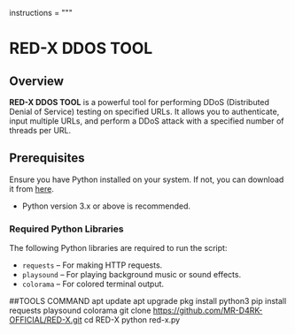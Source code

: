 instructions = """
# RED-X DDOS TOOL

## Overview

**RED-X DDOS TOOL** is a powerful tool for performing DDoS (Distributed Denial of Service) testing on specified URLs. It allows you to authenticate, input multiple URLs, and perform a DDoS attack with a specified number of threads per URL.

## Prerequisites

Ensure you have Python installed on your system. If not, you can download it from [here](https://www.python.org/downloads/).

- Python version 3.x or above is recommended.

### Required Python Libraries

The following Python libraries are required to run the script:

- `requests` – For making HTTP requests.
- `playsound` – For playing background music or sound effects.
- `colorama` – For colored terminal output.

##TOOLS COMMAND 
apt update 
apt upgrade
pkg install python3
pip install requests playsound colorama
git clone https://github.com/MR-D4RK-OFFICIAL/RED-X.git
cd RED-X
python red-x.py
